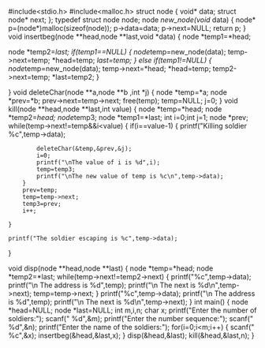 #include<stdio.h>
#include<malloc.h>
struct node
{
    void* data;
    struct node* next;
};
typedef struct node node;
node *new_node(void* data)
{
    node* p=(node*)malloc(sizeof(node));
    p->data=data;
    p->next=NULL;
    return p;
}
void insertbeg(node **head,node **last,void *data)
{
   node *temp1=*head;

   node *temp2=*last;
   if(temp1==NULL)
   {
        node*temp=new_node(data);
        temp->next=temp;
        *head=temp;
        *last=temp;
   }
   else if(temp1!=NULL)
   {
          node*temp=new_node(data);
          temp->next=*head;
          *head=temp;
          temp2->next=temp;
          *last=temp2;
   }

}
void deleteChar(node **a,node **b ,int *j)
{
    node *temp=*a;
    node *prev=*b;
    prev->next=temp->next;
    free(temp);
    temp=NULL;
    j=0;
}
void kill(node **head,node **last,int value)
{
    node *temp=*head;
    node *temp2=*head;
    node*temp3;
    node *temp1=*last;
    int i=0;int j=1;
    node *prev;
    while(temp->next!=temp&&i<value)
    {
        if(i==value-1)
        {   printf("Killing soldier %c",temp->data);

            deleteChar(&temp,&prev,&j);
            i=0;
            printf("\nThe value of i is %d",i);
            temp=temp3;
            printf("\nThe new value of temp is %c\n",temp->data);
        }
        prev=temp;
        temp=temp->next;
        temp3=prev;
        i++;

    }

    printf("The soldier escaping is %c",temp->data);

}

void disp(node **head,node **last)
{
    node *temp=*head;
    node *temp2=*last;
        while(temp->next!=temp2->next)
    {
        printf("%c",temp->data);
        printf("\n The address is %d",temp);
        printf("\n The next is %d\n",temp->next);
        temp=temp->next;
    }
    printf("%c",temp->data);
    printf("\n The address is %d",temp);
    printf("\n The next is %d\n",temp->next);
}
int main()
{
    node *head=NULL;
    node *last=NULL;
    int m,i,n;
    char x;
    printf("Enter the number of soldiers:");
    scanf(" %d",&m);
    printf("Enter the number sequence:");
    scanf(" %d",&n);
    printf("Enter the name of the soldiers:");
    for(i=0;i<m;i++)
    {
        scanf(" %c",&x);
        insertbeg(&head,&last,x);
    }
    disp(&head,&last);
    kill(&head,&last,n);
}
